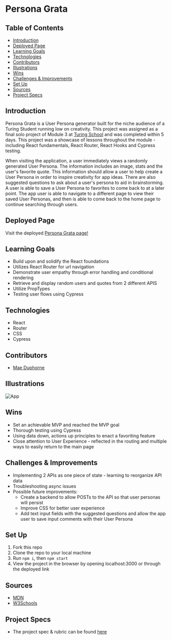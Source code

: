 # Persona Grata

## Table of Contents
  - [Introduction](#Introduction)
  - [Deployed Page](#Deployed-Page)
  - [Learning Goals](#Learning-Goals)
  - [Technologies](#Technologies)
  - [Contributors](#Contributors)
  - [Illustrations](#Illustrations)
  - [Wins](#Wins)
  - [Challenges & Improvements](#Challenges-&-Improvements)
  - [Set Up](#Set-Up)
  - [Sources](#Sources)
  - [Project Specs](#Project-Specs)

## Introduction

Persona Grata is a User Persona generator built for the niche audience of a Turing Student running low on creativity. This project was assigned as a final solo project of Module 3 at [Turing School](turing.edu) and was completed within 5 days. This project was a showcase of lessons throughout the module - including React fundamentals, React Router, React Hooks and Cypress testing.

When visiting the application, a user immediately views a randomly generated User Persona. The information includes an image, stats and the user's favorite quote. This information should allow a user to help create a User Persona in order to inspire creativity for app ideas. There are also suggested questions to ask about a user's persona to aid in brainstorming. A user is able to save a User Persona to favorites to come back to at a later point. The app user is able to navigate to a different page to view their saved User Personas, and then is able to come back to the home page to continue searching through users.

## Deployed Page

Visit the deployed [Persona Grata page!](https://persona-grata-deploy.herokuapp.com/)

## Learning Goals

- Build upon and solidify the React foundations
- Utilizes React Router for url navigation
- Demonstrate user empathy through error handling and conditional rendering
- Retrieve and display random users and quotes from 2 different APIS
- Utilize PropTypes
- Testing user flows using Cypress

## Technologies
  - React
  - Router
  - CSS
  - Cypress

## Contributors
  - [Mae Duphorne](https://github.com/maeduphorne)

## Illustrations

![App](https://media.giphy.com/media/veeQiNJrD7tl49Ey1j/giphy.gif?cid=790b7611dec76110d41a1b2755d0e1060fad246b5a4341e0&rid=giphy.gif&ct=g)  

## Wins
  - Set an achievable MVP and reached the MVP goal
  - Thorough testing using Cypress
  - Using data down, actions up principles to enact a favoriting feature
  - Close attention to User Experience - reflected in the routing and multiple ways to easily return to the main page

## Challenges & Improvements
  - Implementing 2 APIs as one piece of state - learning to reorganize API data
  - Troubleshooting async issues
  - Possible future improvements:
    - Create a backend to allow POSTs to the API so that user personas will persist
    - Improve CSS for better user experience
    - Add text input fields with the suggested questions and allow the app user to save input comments with their User Persona

## Set Up

1. Fork this repo  
2. Clone the repo to your local machine   
3. Run `npm i`, then `npm start`
4. View the project in the browser by opening localhost:3000 or through the deployed link

## Sources
  - [MDN](http://developer.mozilla.org/en-US/)
  - [W3Schools](https://www.w3schools.com/)

## Project Specs
  - The project spec & rubric can be found [here](https://frontend.turing.edu/projects/module-3/showcase.html)
